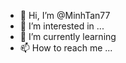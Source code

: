- 👋 Hi, I’m @MinhTan77
- 👀 I’m interested in ...
- 🌱 I’m currently learning 
- 📫 How to reach me ...

<!---
MinhTan77/MinhTan77 is a ✨ special ✨ repository because its `README.md` (this file) appears on your GitHub profile.
You can click the Preview link to take a look at your changes.
--->
